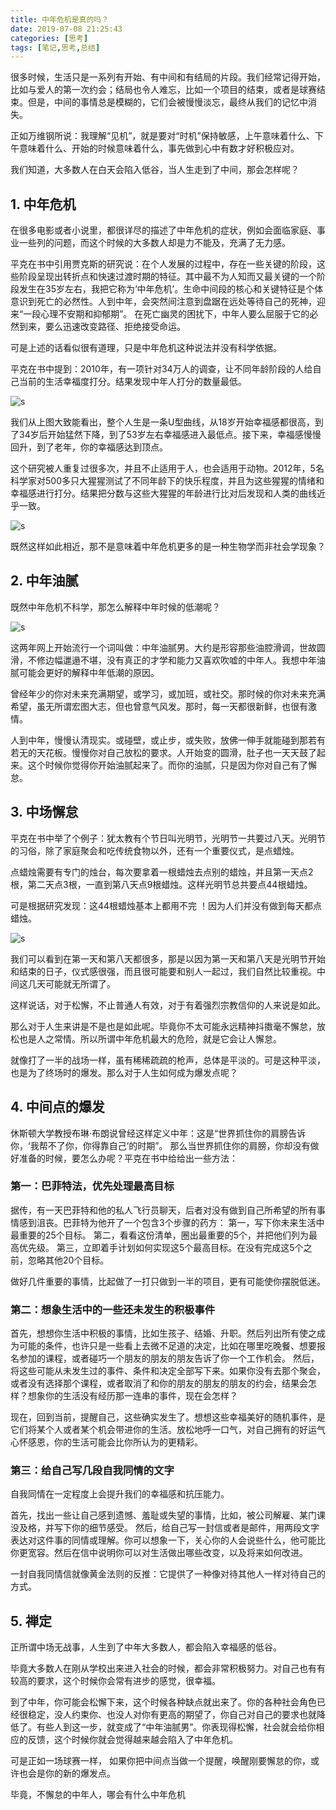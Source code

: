 ```yaml
---
title: 中年危机是真的吗？
date: 2019-07-08 21:25:43
categories: [思考]
tags: [笔记,思考,总结]
---
```



很多时候，生活只是一系列有开始、有中间和有结局的片段。我们经常记得开始，比如与爱人的第一次约会；结局也令人难忘，比如一个项目的结束，或者是球赛结束。但是，中间的事情总是模糊的，它们会被慢慢淡忘，最终从我们的记忆中消失。

正如万维钢所说：我理解“见机”，就是要对“时机”保持敏感，上午意味着什么、下午意味着什么、开始的时候意味着什么，事先做到心中有数才好积极应对。

我们知道，大多数人在白天会陷入低谷，当人生走到了中间，那会怎样呢？

<!-- more -->

## 1. 中年危机

在很多电影或者小说里，都很详尽的描述了中年危机的症状，例如会面临家庭、事业一些列的问题，而这个时候的大多数人却是力不能及，充满了无力感。

平克在书中引用贾克斯的研究说：在个人发展的过程中，存在一些关键的阶段，这些阶段呈现出转折点和快速过渡时期的特征。其中最不为人知而又最关键的一个阶段发生在35岁左右，我把它称为‘中年危机’。生命中间段的核心和关键特征是个体意识到死亡的必然性。人到中年，会突然间注意到盘踞在远处等待自己的死神，迎来“一段心理不安期和抑郁期”。 在死亡幽灵的困扰下，中年人要么屈服于它的必然到来，要么迅速改变路径、拒绝接受命运。

可是上述的话看似很有道理，只是中年危机这种说法并没有科学依据。

平克在书中提到：2010年，有一项针对34万人的调查，让不同年龄阶段的人给自己当前的生活幸福度打分。结果发现中年人打分的数量最低。

![s](https://imagerepos.oss-cn-beijing.aliyuncs.com/images/20190523165541.png)

我们从上图大致能看出，整个人生是一条U型曲线，从18岁开始幸福感都很高，到了34岁后开始猛然下降，到了53岁左右幸福感进入最低点。接下来，幸福感慢慢回升，到了老年，你的幸福感达到顶点。

这个研究被人重复过很多次，并且不止适用于人，也会适用于动物。2012年，5名科学家对500多只大猩猩测试了不同年龄下的快乐程度，并且为这些猩猩的情绪和幸福感进行打分。结果把分数与这些大猩猩的年龄进行比对后发现和人类的曲线近乎一致。

![s](https://imagerepos.oss-cn-beijing.aliyuncs.com/images/20190523175845.png)

既然这样如此相近，那不是意味着中年危机更多的是一种生物学而非社会学现象？

## 2. 中年油腻

既然中年危机不科学，那怎么解释中年时候的低潮呢？

![s](https://imagerepos.oss-cn-beijing.aliyuncs.com/images/20190523164227.png)

这两年网上开始流行一个词叫做：中年油腻男。大约是形容那些油腔滑调，世故圆滑，不修边幅邋遢不堪，没有真正的才学和能力又喜欢吹嘘的中年人。我想中年油腻可能会更好的解释中年低潮的原因。

曾经年少的你对未来充满期望，或学习，或加班，或社交。那时候的你对未来充满希望，虽无所谓宏图大志，但也曾意气风发。那时，每一天都很新鲜，也很有激情。

人到中年，慢慢认清现实。或碰壁，或止步，或失败，放佛一伸手就能碰到那若有若无的天花板。慢慢你对自己放松的要求。人开始变的圆滑，肚子也一天天鼓了起来。这个时候你觉得你开始油腻起来了。而你的油腻，只是因为你对自己有了懈怠。

## 3. 中场懈怠

平克在书中举了个例子：犹太教有个节日叫光明节，光明节一共要过八天。光明节的习俗，除了家庭聚会和吃传统食物以外，还有一个重要仪式，是点蜡烛。

点蜡烛需要有专门的烛台，每次要拿着一根蜡烛去点别的蜡烛，并且第一天点2根，第二天点3根，一直到第八天点9根蜡烛。这样光明节总共要点44根蜡烛。

可是根据研究发现：这44根蜡烛基本上都用不完 ！因为人们并没有做到每天都点蜡烛。

![s](https://imagerepos.oss-cn-beijing.aliyuncs.com/images/20190523172439.png)

我们可以看到在第一天和第八天都很多，那是以因为第一天和第八天是光明节开始和结束的日子，仪式感很强，而且很可能要和别人一起过，我们自然比较重视。中间这几天可能就无所谓了。

这样说话，对于松懈，不止普通人有效，对于有着强烈宗教信仰的人来说是如此。

那么对于人生来讲是不是也是如此呢。毕竟你不太可能永远精神抖擞毫不懈怠，放松也是人之常情。所以所谓中年危机最大的危险，就是它会让人懈怠。

就像打了一半的战场一样，虽有稀稀疏疏的枪声，总体是平淡的。可是这种平淡，也是为了终场时的爆发。那么对于人生如何成为爆发点呢？

## 4. 中间点的爆发

休斯顿大学教授布琳·布朗说曾经这样定义中年：这是“世界抓住你的肩膀告诉你，‘我帮不了你，你得靠自己’的时期”。
那么当世界抓住你的肩膀，你却没有做好准备的时候，要怎么办呢？平克在书中给给出一些方法：

### 第一：巴菲特法，优先处理最高目标

据传，有一天巴菲特和他的私人飞行员聊天，后者对没有做到自己所希望的所有事情感到沮丧。巴菲特为他开了一个包含3个步骤的药方：
第一，写下你未来生活中最重要的25个目标。
第二，看看这份清单，圈出最重要的5个，并把他们列为最高优先级。
第三，立即着手计划如何实现这5个最高目标。在没有完成这5个之前，忽略其他20个目标。

做好几件重要的事情，比起做了一打只做到一半的项目，更有可能使你摆脱低迷。

### 第二：想象生活中的一些还未发生的积极事件

首先，想想你生活中积极的事情，比如生孩子、结婚、升职。然后列出所有使之成为可能的条件，也许只是一些看上去微不足道的决定，比如在哪里吃晚餐、想要报名参加的课程，或者碰巧一个朋友的朋友的朋友告诉了你一个工作机会。
然后，将这些可能从未发生过的事件、条件和决定全部写下来。如果你没有去那个聚会，或者没有选择那个课程，或者取消了和你的朋友的朋友的朋友的约会，结果会怎样？想象你的生活没有经历那一连串的事件，现在会怎样？

现在，回到当前，提醒自己，这些确实发生了。想想这些幸福美好的随机事件，是它们将某个人或者某个机会带进你的生活。放松地呼一口气，对自己拥有的好运气心怀感恩，你的生活可能会比你所认为的更精彩。

### 第三：给自己写几段自我同情的文字

自我同情在一定程度上会提升我们的幸福感和抗压能力。

首先，找出一些让自己感到遗憾、羞耻或失望的事情，比如，被公司解雇、某门课没及格，并写下你的细节感受。
然后，给自己写一封信或者是邮件，用两段文字表达对这件事的同情或理解。你可以想象一下，关心你的人会说些什么，他可能比你更宽容。然后在信中说明你可以对生活做出哪些改变，以及将来如何改进。

一封自我同情信就像黄金法则的反推：它提供了一种像对待其他人一样对待自己的方式。

## 5. 禅定

正所谓中场无战事，人生到了中年大多数人，都会陷入幸福感的低谷。

毕竟大多数人在刚从学校出来进入社会的时候，都会非常积极努力。对自己也有有较高的要求，这个时候你会常有进步的感觉，很幸福。

到了中年，你可能会松懈下来，这个时候各种缺点就出来了。你的各种社会角色已经很稳定，没人约束你、也没人对你有更高的期望了，你自己对自己的要求也就降低了。有些人到这一步，就变成了“中年油腻男”。你表现得松懈，社会就会给你相应的反馈，这个时候你就会觉得越来越会陷入了中年危机。

可是正如一场球赛一样， 如果你把中间点当做一个提醒，唤醒刚要懈怠的你，或许也会是你的新的爆发点。

毕竟，不懈怠的中年人，哪会有什么中年危机
